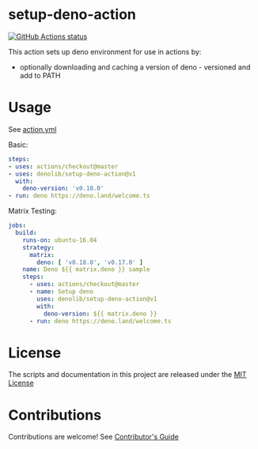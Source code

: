 # setup-deno-action

<p align="left">
  <a href="https://github.com/denolib/setup-deno-action"><img alt="GitHub Actions status" src="https://github.com/denolib/setup-deno-action/workflows/Main%20workflow/badge.svg"></a>
</p>

This action sets up deno environment for use in actions by:

- optionally downloading and caching a version of deno - versioned and add to PATH

# Usage

See [action.yml](action.yml)

Basic:
```yaml
steps:
- uses: actions/checkout@master
- uses: denolib/setup-deno-action@v1
  with:
    deno-version: 'v0.18.0'
- run: deno https://deno.land/welcome.ts
```

Matrix Testing:
```yaml
jobs:
  build:
    runs-on: ubuntu-16.04
    strategy:
      matrix:
        deno: [ 'v0.18.0', 'v0.17.0' ]
    name: Deno ${{ matrix.deno }} sample
    steps:
      - uses: actions/checkout@master
      - name: Setup deno
        uses: denolib/setup-deno-action@v1
        with:
          deno-version: ${{ matrix.deno }}
      - run: deno https://deno.land/welcome.ts
```

# License

The scripts and documentation in this project are released under the [MIT License](LICENSE)

# Contributions

Contributions are welcome!  See [Contributor's Guide](docs/contributors.md)
